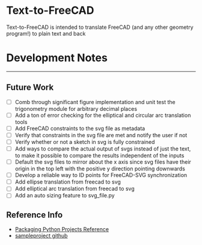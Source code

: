 # Text-to-FreeCAD

Text-to-FreeCAD is intended to translate FreeCAD (and any other 
geometry program!) to plain text and back

# Development Notes
--------------------------------------------------------------------------------

## Future Work

- [ ] Comb through significant figure implementation and unit test the 
trigonometry module for arbitrary decimal places
- [ ] Add a ton of error checking for the elliptical and circular arc 
translation tools
- [ ] Add FreeCAD constraints to the svg file as metadata
- [ ] Verify that constraints in the svg file are met and notify the 
user if not
- [ ] Verify whether or not a sketch in svg is fully constrained
- [ ] Add ways to compare the actual output of svgs instead of just the 
text, to make it possible to compare the results independent of the 
inputs
- [ ] Default the svg files to mirror about the x axis since svg files 
have their origin in the top left with the positive y direction pointing
 downwards
- [ ] Develop a reliable way to ID points for FreeCAD-SVG synchronization
- [ ] Add ellipse translation from freecad to svg
- [ ] Add elliptical arc translation from freecad to svg
- [ ] Add an auto sizing feature to svg_file.py

## Reference Info

- [Packaging Python Projects Reference][DN1]
- [sampleproject github][DN2]

[DN1]: https://packaging.python.org/en/latest/tutorials/packaging-projects/
[DN2]: https://github.com/pypa/sampleproject/tree/main